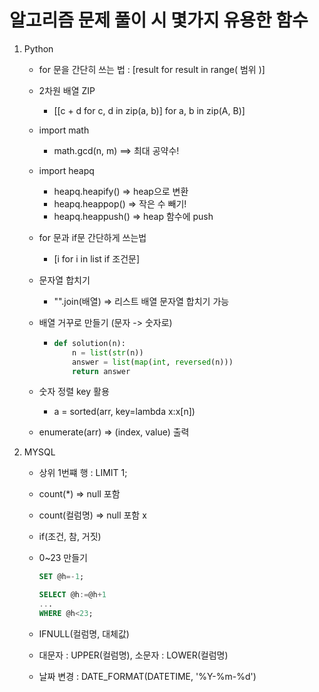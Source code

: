 # 알고리즘 문제 풀이 시 몇가지 유용한 함수

1. Python

   - for 문을 간단히 쓰는 법 : [result for result in range( 범위 )]

   - 2차원 배열 ZIP

     - [[c + d for c, d in zip(a, b)] for a, b in zip(A, B)]

   - import math

     - math.gcd(n, m) ==> 최대 공약수!

   - import heapq

     - heapq.heapify() => heap으로 변환
     - heapq.heappop() => 작은 수 빼기!
     - heapq.heappush() => heap 함수에 push

   - for 문과 if문 간단하게 쓰는법

     - [i for i in list if 조건문]

   - 문자열 합치기

     - "".join(배열) => 리스트 배열 문자열 합치기 가능

   - 배열 거꾸로 만들기 (문자 -> 숫자로)

     - ```python
       def solution(n):
           n = list(str(n))
           answer = list(map(int, reversed(n)))
           return answer
       ```

   - 숫자 정렬 key 활용

     - a = sorted(arr, key=lambda x:x[n])
     
   - enumerate(arr) => (index, value) 출력
   
   
   
2. MYSQL

   - 상위 1번쨰 행 : LIMIT 1;

   - count(*) => null 포함

   - count(컬럼명) => null 포함 x

   - if(조건, 참, 거짓)

   - 0~23 만들기

     ```sql
     SET @h=-1;
     
     SELECT @h:=@h+1 
     ...
     WHERE @h<23;
     ```

   - IFNULL(컬럼명, 대체값)
   
   - 대문자 : UPPER(컬럼명), 소문자 : LOWER(컬럼명)
   
   - 날짜 변경 : DATE_FORMAT(DATETIME, '%Y-%m-%d')

